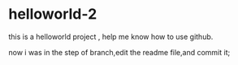 # helloworld-2
this is a helloworld project , help me know how to use github.

now i was in the step of branch,edit the readme file,and commit it;
